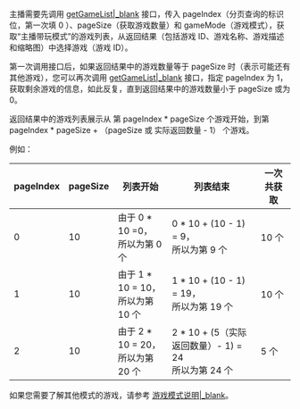 主播需要先调用 [getGameList\|_blank](@getGameList) 接口，传入 pageIndex（分页查询的标识位，第一次填 0 ）、pageSize（获取游戏数量）和 gameMode（游戏模式），获取“主播带玩模式”的游戏列表，从返回结果（包括游戏 ID、游戏名称、游戏描述和缩略图）中选择游戏（游戏 ID）。

第一次调用接口后，如果返回结果中的游戏数量等于 pageSize 时（表示可能还有其他游戏），您可以再次调用 [getGameList\|_blank](@getGameList) 接口，指定 pageIndex 为 1，获取剩余游戏的信息，如此反复，直到返回结果中的游戏数量小于 pageSize 或为 0。

返回结果中的游戏列表展示从 第 pageIndex * pageSize 个游戏开始，到第 pageIndex * pageSize + （pageSize 或 实际返回数量 - 1） 个游戏。

例如：

| pageIndex | pageSize | 列表开始 | 列表结束 | 一次共获取 |
| -- | -- | -- | -- | --|
| 0 | 10 | 由于 0 * 10 =0，<br>所以为第 0 个 | 0 * 10 + (10 - 1) = 9，<br>所以为第 9 个 | 10 个 | 
| 1 | 10 | 由于 1 * 10 = 10，<br>所以为第 10 个 | 1 * 10 + (10 - 1) = 19，<br>所以为第 19 个 | 10 个 | 
| 2 | 10 | 由于 2 * 10 = 20，<br>所以为第 20 个 | 2 * 10 + (5（实际返回数量）- 1) = 24<br>所以为第 24 个 | 5 个 | 

如果您需要了解其他模式的游戏，请参考 [游戏模式说明\|_blank](!ZegoMiniGameEngine-Game_category_desc)。

